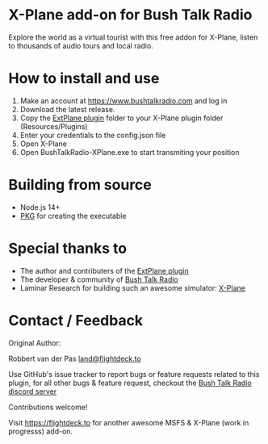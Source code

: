 # X-Plane add-on for Bush Talk Radio

Explore the world as a virtual tourist with this free addon for X-Plane, listen to thousands of audio tours and local radio.

# How to install and use
1) Make an account at https://www.bushtalkradio.com and log in
2) Download the latest release.
3) Copy the [ExtPlane plugin](https://github.com/vranki/ExtPlane) folder to your X-Plane plugin folder (Resources/Plugins)
4) Enter your credentials to the config.json file
5) Open X-Plane
6) Open BushTalkRadio-XPlane.exe to start transmiting your position

# Building from source
- Node.js 14+
- [PKG](https://github.com/vercel/pkg) for creating the executable

# Special thanks to
- The author and contributers of the [ExtPlane plugin](https://github.com/vranki/ExtPlane)
- The developer & community of [Bush Talk Radio](https://bushtalkradio.com)
- Laminar Research for building such an awesome simulator: [X-Plane](https://www.x-plane.com/)

# Contact / Feedback
Original Author:

Robbert van der Pas land@flightdeck.to

Use GitHub's issue tracker to report bugs or feature requests related to this plugin, for all other bugs & feature request, checkout the [Bush Talk Radio discord server](https://discord.gg/ZcGgw9mUqA)

Contributions welcome!

Visit https://flightdeck.to for another awesome MSFS & X-Plane (work in progresss) add-on.